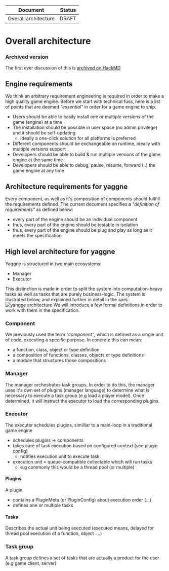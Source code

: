 | Document             | Status |
| -------------------- |:------:|
| Overall architecture | DRAFT  |

# Overall architecture

### Archived version
The first ever discussion of this is [archived on HackMD](https://hackmd.io/sIrqn4m3QymdaMWwk447KA)

## Engine requirements
We think an arbitrary requirement engineering is required in order to make a high quality game engine.
Before we start with technical fuss, here is a list of points that are deemed _"essential"_ in order for a game engine to ship.

- Users should be able to easily install one or multiple versions of the game (engine) at a time
- The installation should be possible in user space (no admin privilege) and it should be self-updating
  - Ideally a one-click solution for all platforms is preferred
- Different components should be exchangeable on runtime, ideally with multiple versions support
- Developers should be able to build & run multiple versions of the game engine at the same time
- Developers should be able to debug, pause, resume, forward (..) the game engine at any time

## Architecture requirements for yaggne
Every component, as well as it's composition of components should fullfill the requirements defined.
The current document specifies a _"definition of requirements"_ as defined below:

- every part of the engine should be an individual component
- thus, every part of the engine should be testable in isolation
- thus, every part of the engine should be plug and play as long as it meets the specification

## High level architecture for yaggne
Yaggne is structured in two main ecosystems:

- Manager
- Executor

This distinction is made in order to split the system into computation-heavy tasks as well as tasks that are purely business-logic.
The system is illustrated below, and explained further in detail in the spec.
![yangge architecture](../blob/master/specs/yangge.png)
We will introduce a few formal definitions in order to work with them in the specification.

### Component
We previously used the term _"component"_, which is defined as a single unit of code, executing a specific purpose. In concrete this can mean:
- a function, class, object or type definition
- a composition of functions, classes, objects or type definitions
- a module that structures those compositions

### Manager
The manager orchestrates task groups. In order to do this, the manager uses it's own set of plugins (manager language) to determine what is necessary to execute a task group (e.g load a player model). Once determined, it will instruct the executor to load the corresponding plugins.

### Executor
The executer schedules plugins, similliar to a main-loop in a traditional game engine

- schedules plugins -> components
- takes care of task execution based on configured context (see plugin config)
    - notifies execution unit to execute task
- execution unit = queue-compatible collectable which will run tasks
    - e.g commonly this would be a thread pool (or multiple)

#### Plugins
A plugin
- contains a PluginMeta (or PluginConfig) about execution order (...)
- defines one or multiple tasks

#### Tasks
Describes the actual unit being executed (executed means, delayed for thread pool execution of a function, object ....)

### Task group
A task group defines a set of tasks that are actually a product for the user (e.g game client, server)
